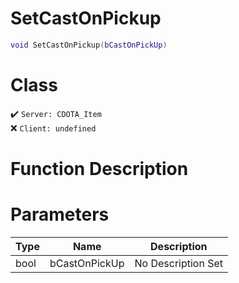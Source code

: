 # SetCastOnPickup
```lua
void SetCastOnPickup(bCastOnPickUp)
```
# Class
✔️ `Server: CDOTA_Item`  
❌ `Client: undefined`  

# Function Description

# Parameters
Type|Name|Description
--|--|--
bool|bCastOnPickUp|No Description Set
